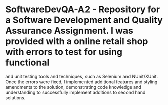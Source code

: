 # SoftwareDevQA-A2 - Repository for a Software Development and Quality Assurance Assignment. I was provided with a online retail shop with errors to test for using functional
and unit testing tools and techniques, such as Selenium and NUnit/XUnit. Once the errors were fixed, I implemented additional features and styling amendments to the solution,
demonstrating code knowledge and understanding to successfully implement additions to second hand solutions.
